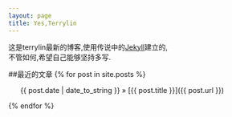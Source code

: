 ```yaml
---
layout: page
title: Yes,Terrylin
---
```


这是terrylin最新的博客,使用传说中的[Jekyll](https://github.com/mojombo/jekyll)建立的,  
不管如何,希望自己能够坚持多写.

##最近的文章
{% for post in site.posts %}
  <ul>
     {{ post.date | date_to_string }} » [{{ post.title }}]({{ post.url }})
  </ul>
{% endfor %}


